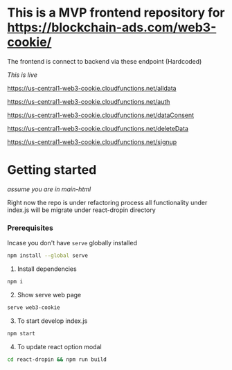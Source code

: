 # This is a MVP frontend repository for https://blockchain-ads.com/web3-cookie/

The frontend is connect to backend via these endpoint (Hardcoded)



*This is live*

https://us-central1-web3-cookie.cloudfunctions.net/alldata

https://us-central1-web3-cookie.cloudfunctions.net/auth

https://us-central1-web3-cookie.cloudfunctions.net/dataConsent

https://us-central1-web3-cookie.cloudfunctions.net/deleteData

https://us-central1-web3-cookie.cloudfunctions.net/signup

# Getting started
*assume you are in main-html*

Right now the repo is under refactoring process all functionality under index.js will be migrate under react-dropin directory

### Prerequisites
Incase you don't have `serve` globally installed
``` bash
npm install --global serve

```

1. Install dependencies
``` bash
npm i
```

2. Show serve web page
``` bash
serve web3-cookie
```

3. To start develop index.js
``` bash
npm start
```

4. To update react option modal
``` bash
cd react-dropin && npm run build
```
